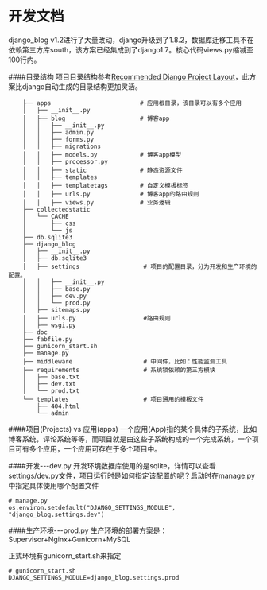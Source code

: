开发文档
===============
django_blog v1.2进行了大量改动，django升级到了1.8.2，数据库迁移工具不在依赖第三方库south，该方案已经集成到了django1.7。核心代码views.py缩减至100行内。

####目录结构
项目目录结构参考[Recommended Django Project Layout](http://www.revsys.com/blog/2014/nov/21/recommended-django-project-layout/)，此方案比django自动生成的目录结构更加灵活。


        ├── apps                         # 应用根目录，该目录可以有多个应用
        │   ├── __init__.py
        │   ├── blog                     # 博客app
        │   │   ├── __init__.py
        │   │   ├── admin.py
        │   │   ├── forms.py
        │   │   ├── migrations
        │   │   ├── models.py            # 博客app模型
        │   │   ├── processor.py
        │   │   ├── static               # 静态资源文件
        │   │   ├── templates
        │   │   ├── templatetags         # 自定义模板标签
        │   │   ├── urls.py              # 博客app的路由规则
        │   │   ├── views.py             # 业务逻辑
        ├── collectedstatic
        │   └── CACHE
        │       ├── css
        │       └── js
        ├── db.sqlite3
        ├── django_blog
        │   ├── __init__.py
        │   ├── db.sqlite3
        │   ├── settings                  # 项目的配置目录，分为开发和生产环境的配置。
        │   │   ├── __init__.py
        │   │   ├── base.py
        │   │   ├── dev.py
        │   │   └── prod.py
        │   ├── sitemaps.py
        │   ├── urls.py                   #路由规则
        │   ├── wsgi.py
        ├── doc
        ├── fabfile.py
        ├── gunicorn_start.sh
        ├── manage.py
        ├── middleware                    # 中间件，比如：性能监测工具
        ├── requirements                  # 系统锁依赖的第三方模块
        │   ├── base.txt
        │   ├── dev.txt
        │   └── prod.txt
        └── templates                     # 项目通用的模板文件
            ├── 404.html
            └── admin

####项目(Projects) vs 应用(apps)
一个应用(App)指的某个具体的子系统，比如博客系统，评论系统等等，而项目就是由这些子系统构成的一个完成系统，一个项目可有多个应用，一个应用可存在于多个项目中。

####开发---dev.py
开发环境数据库使用的是sqlite，详情可以查看settings/dev.py文件，项目运行时是如何指定该配置的呢？启动时在manage.py中指定具体使用哪个配置文件

    # manage.py
    os.environ.setdefault("DJANGO_SETTINGS_MODULE", "django_blog.settings.dev")

####生产环境---prod.py
生产环境的部署方案是：Supervisor+Nginx+Gunicorn+MySQL

正式环境有gunicorn_start.sh来指定

    # gunicorn_start.sh
    DJANGO_SETTINGS_MODULE=django_blog.settings.prod